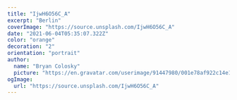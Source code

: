 ```yaml
---
title: "IjwH6O56C_A"
excerpt: "Berlin"
coverImage: "https://source.unsplash.com/IjwH6O56C_A"
date: "2021-06-04T05:35:07.322Z"
color: "orange"
decoration: "2"
orientation: "portrait"
author:
  name: "Bryan Colosky"
  picture: "https://en.gravatar.com/userimage/91447980/001e78af922c14e1f0be6f2c2dc4dcc9.png?size=200"
ogImage:
  url: "https://source.unsplash.com/IjwH6O56C_A"
---
```

